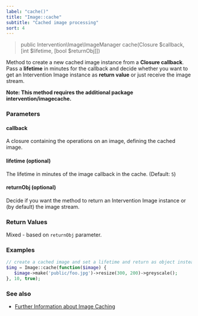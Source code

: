 ```yaml
---
label: "cache()"
title: "Image::cache"
subtitle: "Cached image processing"
sort: 4
---
```


> public Intervention\Image\ImageManager cache(Closure $callback, [int $lifetime, [bool $returnObj]])

Method to create a new cached image instance from a **Closure callback**. Pass a **lifetime** in minutes for the callback and decide whether you want to get an Intervention Image instance as **return value** or just receive the image stream.

**Note: This method requires the additional package intervention/imagecache.**

### Parameters

#### callback
A closure containing the operations on an image, defining the cached image.

#### lifetime (optional)
The lifetime in minutes of the image callback in the cache. (Default: `5`)

#### returnObj (optional)
Decide if you want the method to return an Intervention Image instance or (by default) the image stream.

### Return Values
Mixed - based on ```returnObj``` parameter.

### Examples

```php
// create a cached image and set a lifetime and return as object instead of string
$img = Image::cache(function($image) {
   $image->make('public/foo.jpg')->resize(300, 200)->greyscale();
}, 10, true);
```

### See also
- [Further Information about Image Caching](/v2/usage/cache)

